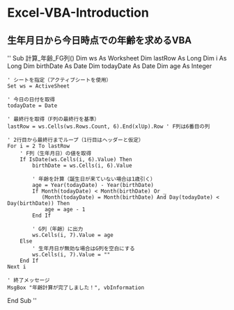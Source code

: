 # Excel-VBA-Introduction

## 生年月日から今日時点での年齢を求めるVBA

''
Sub 計算_年齢_FG列()
    Dim ws As Worksheet
    Dim lastRow As Long
    Dim i As Long
    Dim birthDate As Date
    Dim todayDate As Date
    Dim age As Integer

    ' シートを指定（アクティブシートを使用）
    Set ws = ActiveSheet

    ' 今日の日付を取得
    todayDate = Date

    ' 最終行を取得（F列の最終行を基準）
    lastRow = ws.Cells(ws.Rows.Count, 6).End(xlUp).Row ' F列は6番目の列

    ' 2行目から最終行までループ（1行目はヘッダーと仮定）
    For i = 2 To lastRow
        ' F列（生年月日）の値を取得
        If IsDate(ws.Cells(i, 6).Value) Then
            birthDate = ws.Cells(i, 6).Value

            ' 年齢を計算（誕生日が来ていない場合は1歳引く）
            age = Year(todayDate) - Year(birthDate)
            If Month(todayDate) < Month(birthDate) Or _
               (Month(todayDate) = Month(birthDate) And Day(todayDate) < Day(birthDate)) Then
                age = age - 1
            End If

            ' G列（年齢）に出力
            ws.Cells(i, 7).Value = age
        Else
            ' 生年月日が無効な場合はG列を空白にする
            ws.Cells(i, 7).Value = ""
        End If
    Next i

    ' 終了メッセージ
    MsgBox "年齢計算が完了しました！", vbInformation
End Sub
''

